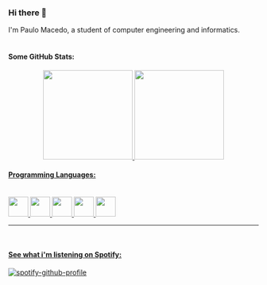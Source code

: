 ### Hi there 👋

I'm Paulo Macedo, a student of computer engineering and informatics.  
<br />
<h4> Some GitHub Stats: </h4>
<div align="center">
  <a href="https://github.com/PauloMaced0">
  <img height="180em" src="https://github-readme-stats.vercel.app/api?username=PauloMaced0&show_icons=true&include_all_commits=true&count_private=true"/>
  <img height="180em" src="https://github-readme-stats.vercel.app/api/top-langs/?username=PauloMaced0&layout=compact&langs_count=7"/>
</div>
 
  <h4> Programming Languages: </h4>
<div style="display: inline_block"><br>
  <img height="40em" width="40em" src="https://cdn.jsdelivr.net/gh/devicons/devicon/icons/java/java-original.svg" />
  <img height="40em" width="40em" src="https://cdn.jsdelivr.net/gh/devicons/devicon/icons/python/python-original.svg" />
  <img height="40em" width="40em" src="https://cdn.jsdelivr.net/gh/devicons/devicon/icons/html5/html5-original.svg" />
  <img height="40em" width="40em" src="https://cdn.jsdelivr.net/gh/devicons/devicon/icons/javascript/javascript-original.svg" />
  <img height="40em" width="40em" src="https://cdn.jsdelivr.net/gh/devicons/devicon/icons/css3/css3-original.svg" />

</div>
  
 ---
 
<br />
  
<h4> See what i'm listening on Spotify: </h4>
  
  [![spotify-github-profile](https://spotify-github-profile.vercel.app/api/view?uid=paulomacsrm13&cover_image=true&theme=novatorem&bar_color=4fb14e&bar_color_cover=false)](https://spotify-github-profile.vercel.app/api/view?uid=paulomacsrm13&redirect=true)
  

